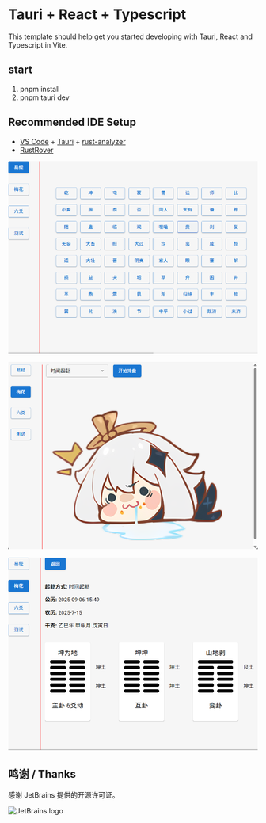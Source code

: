 # Tauri + React + Typescript

This template should help get you started developing with Tauri, React and Typescript in Vite.

## start
1. pnpm install
2. pnpm tauri dev

## Recommended IDE Setup
- [VS Code](https://code.visualstudio.com/) + [Tauri](https://marketplace.visualstudio.com/items?itemName=tauri-apps.tauri-vscode) + [rust-analyzer](https://marketplace.visualstudio.com/items?itemName=rust-lang.rust-analyzer)
- [RustRover](https://www.jetbrains.com/rust/)

![img.png](img.png)

![img_1.png](img_1.png)

![img_2.png](img_2.png)

## 鸣谢 / Thanks
感谢 JetBrains 提供的开源许可证。

![JetBrains logo](https://resources.jetbrains.com/storage/products/company/brand/logos/jetbrains.png)